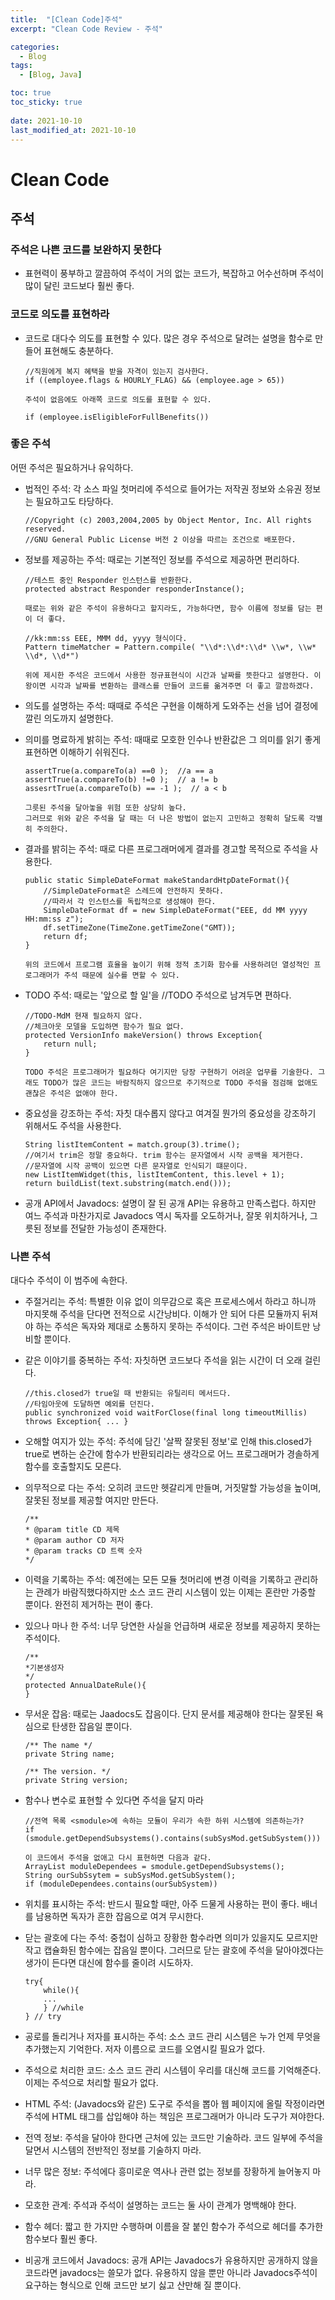 ```yaml
---
title:  "[Clean Code]주석"
excerpt: "Clean Code Review - 주석"

categories:
  - Blog
tags:
  - [Blog, Java]

toc: true
toc_sticky: true
 
date: 2021-10-10
last_modified_at: 2021-10-10
---
```


# Clean Code

## 주석
### 주석은 나쁜 코드를 보완하지 못한다
- 표현력이 풍부하고 깔끔하여 주석이 거의 없는 코드가, 복잡하고 어수선하며 주석이 많이 달린 코드보다 훨씬 좋다.
### 코드로 의도를 표현하라
- 코드로 대다수 의도를 표현할 수 있다. 많은 경우 주석으로 달려는 설명을 함수로 만들어 표현해도 충분하다.
    ```
    //직원에게 복지 혜택을 받을 자격이 있는지 검사한다.
    if ((employee.flags & HOURLY_FLAG) && (employee.age > 65))

    주석이 없음에도 아래쪽 코드로 의도를 표현할 수 있다.

    if (employee.isEligibleForFullBenefits())
    ```
### 좋은 주석
어떤 주석은 필요하거나 유익하다. 
- 법적인 주석: 각 소스 파일 첫머리에 주석으로 들어가는 저작권 정보와 소유권 정보는 필요하고도 타당하다.
    ```
    //Copyright (c) 2003,2004,2005 by Object Mentor, Inc. All rights reserved.
    //GNU General Public License 버전 2 이상을 따르는 조건으로 배포한다.
    ```
- 정보를 제공하는 주석: 때로는 기본적인 정보를 주석으로 제공하면 편리하다. 
    ```
    //테스트 중인 Responder 인스턴스를 반환한다.
    protected abstract Responder responderInstance();
    
    때로는 위와 같은 주석이 유용하다고 할지라도, 가능하다면, 함수 이름에 정보를 담는 편이 더 좋다.

    //kk:mm:ss EEE, MMM dd, yyyy 형식이다.
    Pattern timeMatcher = Pattern.compile( "\\d*:\\d*:\\d* \\w*, \\w* \\d*, \\d*")

    위에 제시한 주석은 코드에서 사용한 정규표현식이 시간과 날짜를 뜻한다고 설명한다. 이왕이면 시각과 날짜를 변환하는 클래스를 만들어 코드를 옮겨주면 더 좋고 깔끔하겠다.
    ```

- 의도를 설명하는 주석: 때때로 주석은 구현을 이해하게 도와주는 선을 넘어 결정에 깔린 의도까지 설명한다.

- 의미를 명료하게 밝히는 주석: 때때로 모호한 인수나 반환값은 그 의미를 읽기 좋게 표현하면 이해하기 쉬워진다.
    ```
    assertTrue(a.compareTo(a) ==0 );  //a == a
    assertTrue(a.compareTo(b) !=0 );  // a != b
    assesrtTrue(a.compareTo(b) == -1 );  // a < b
    
    그릇된 주석을 달아놓을 위험 또한 상당히 높다.
    그러므로 위와 같은 주석을 달 때는 더 나은 방법이 없는지 고민하고 정확히 달도록 각별히 주의한다.
    ```
- 결과를 밝히는 주석: 때로 다른 프로그래머에게 결과를 경고할 목적으로 주석을 사용한다. 
    ```
    public static SimpleDateFormat makeStandardHtpDateFormat(){
        //SimpleDateFormat은 스레드에 안전하지 못하다.
        //따라서 각 인스턴스를 독립적으로 생성해야 한다.
        SimpleDateFormat df = new SimpleDateFormat("EEE, dd MM yyyy HH:mm:ss z");
        df.setTimeZone(TimeZone.getTimeZone("GMT));
        return df;
    }
    
    위의 코드에서 프로그램 효율을 높이기 위해 정적 초기화 함수를 사용하려던 열성적인 프로그래머가 주석 때문에 실수를 면할 수 있다.
    ```
- TODO 주석: 때로는 '앞으로 할 일'을 //TODO 주석으로 남겨두면 편하다.
    ```
    //TODO-MdM 현재 필요하지 않다.
    //체크아웃 모델을 도입하면 함수가 필요 없다.
    protected VersionInfo makeVersion() throws Exception{
        return null;
    }
    
    TODO 주석은 프로그래머가 필요하다 여기지만 당장 구현하기 어려운 업무를 기술한다. 그래도 TODO가 많은 코드는 바람직하지 않으므로 주기적으로 TODO 주석을 점검해 없애도 괜찮은 주석은 없애야 한다.
    ```
- 중요성을 강조하는 주석: 자칫 대수롭지 않다고 여겨질 뭔가의 중요성을 강조하기 위해서도 주석을 사용한다.
    ```
    String listItemContent = match.group(3).trime();
    //여기서 trim은 정말 중요하다. trim 함수는 문자열에서 시작 공백을 제거한다.
    //문자열에 시작 공백이 있으면 다른 문자열로 인식되기 떄문이다.
    new ListItemWidget(this, listItemContent, this.level + 1);
    return buildList(text.substring(match.end()));
    ```
- 공개 API에서 Javadocs: 설명이 잘 된 공개 API는 유용하고 만족스럽다. 하지만 여느 주석과 마찬가지로 Javadocs 역시 독자를 오도하거나, 잘못 위치하거나, 그릇된 정보를 전달한 가능성이 존재한다.

### 나쁜 주석
대다수 주석이 이 범주에 속한다.
- 주절거리는 주석: 특별한 이유 없이 의무감으로 혹은 프로세스에서 하라고 하니까 마지못해 주석을 단다면 전적으로 시간낭비다. 이해가 안 되어 다른 모듈까지 뒤져야 하는 주석은 독자와 제대로 소통하지 못하는 주석이다. 그런 주석은 바이트만 낭비할 뿐이다.
- 같은 이야기를 중복하는 주석: 자칫하면 코드보다 주석을 읽는 시간이 더 오래 걸린다.
    ```
    //this.closed가 true일 때 반환되는 유틸리티 메서드다.
    //타임아웃에 도달하면 예외를 던진다.
    public synchronized void waitForClose(final long timeoutMillis)
    throws Exception{ ... }
    ```

- 오해할 여지가 있는 주석: 주석에 담긴 '살짝 잘못된 정보'로 인해 this.closed가 true로 변하는 순간에 함수가 반환되리라는 생각으로 어느 프로그래머가 경솔하게 함수를 호출할지도 모른다.

- 의무적으로 다는 주석: 오히려 코드만 헷갈리게 만들며, 거짓말할 가능성을 높이며, 잘못된 정보를 제공할 여지만 만든다.
    ```
    /**
    * @param title CD 제목
    * @param author CD 저자
    * @param tracks CD 트랙 숫자
    */
    ```    
- 이력을 기록하는 주석: 예전에는 모든 모듈 첫머리에 변경 이력을 기록하고 관리하는 관례가 바람직했다하지만 소스 코드 관리 시스템이 있는 이제는 혼란만 가중할 뿐이다. 완전히 제거하는 편이 좋다.
- 있으나 마나 한 주석: 너무 당연한 사실을 언급하며 새로운 정보를 제공하지 못하는 주석이다.
    ```
    /**
    *기본생성자
    */
    protected AnnualDateRule(){
    }
    ```
- 무서운 잡음: 때로는 Jaadocs도 잡음이다. 단지 문서를 제공해야 한다는 잘못된 욕심으로 탄생한 잡음일 뿐이다.
    ```
    /** The name */
    private String name;

    /** The version. */
    private String version;
    ```
- 함수나 변수로 표현할 수 있다면 주석을 달지 마라
    ```
    //전역 목록 <smodule>에 속하는 모듈이 우리가 속한 하위 시스템에 의존하는가?
    if (smodule.getDependSubsystems().contains(subSysMod.getSubSystem()))

    이 코드에서 주석을 없애고 다시 표현하면 다음과 같다.
    ArrayList moduleDependees = smodule.getDependSubsystems();
    String ourSubSsytem = subSysMod.getSubSystem();
    if (moduleDependees.contains(ourSubSystem))
    ```
- 위치를 표시하는 주석: 반드시 필요할 때만, 아주 드물게 사용하는 편이 좋다. 배너를 남용하면 독자가 흔한 잡음으로 여겨 무시한다.

- 닫는 괄호에 다는 주석: 중첩이 심하고 장황한 함수라면 의미가 있을지도 모르지만 작고 캡슐화된 함수에는 잡음일 뿐이다. 그러므로 닫는 괄호에 주석을 달아야겠다는 생가이 든다면 대신에 함수를 줄이려 시도하자.
    ```
    try{
        while(){
        ...
        } //while
    } // try
    ```
- 공로를 돌리거나 저자를 표시하는 주석: 소스 코드 관리 시스템은 누가 언제 무엇을 추가했는지 기억한다. 저자 이름으로 코드를 오염시킬 필요가 없다.
- 주석으로 처리한 코드: 소스 코드 관리 시스템이 우리를 대신해 코드를 기억해준다. 이제는 주석으로 처리할 필요가 없다.
- HTML 주석: (Javadocs와 같은) 도구로 주석을 뽑아 웹 페이지에 올릴 작정이라면 주석에 HTML 태그를 삽입해야 하는 책임은 프로그래머가 아니라 도구가 져야한다.

- 전역 정보: 주석을 달아야 한다면 근처에 있는 코드만 기술하라. 코드 일부에 주석을 달면서 시스템의 전반적인 정보를 기술하지 마라.
- 너무 많은 정보: 주석에다 흥미로운 역사나 관련 없는 정보를 장황하게 늘어놓지 마라.
- 모호한 관계: 주석과 주석이 설명하는 코드는 둘 사이 관계가 명백해야 한다. 
- 함수 헤더: 짧고 한 가지만 수행하며 이름을 잘 붙인 함수가 주석으로 헤더를 추가한 함수보다 훨씬 좋다.
- 비공개 코드에서 Javadocs: 공개 API는 Javadocs가 유용하지만 공개하지 않을 코드라면 javadocs는 쓸모가 없다. 유용하지 않을 뿐만 아니라 Javadocs주석이 요구하는 형식으로 인해 코드만 보기 싫고 산만해 질 뿐이다.    